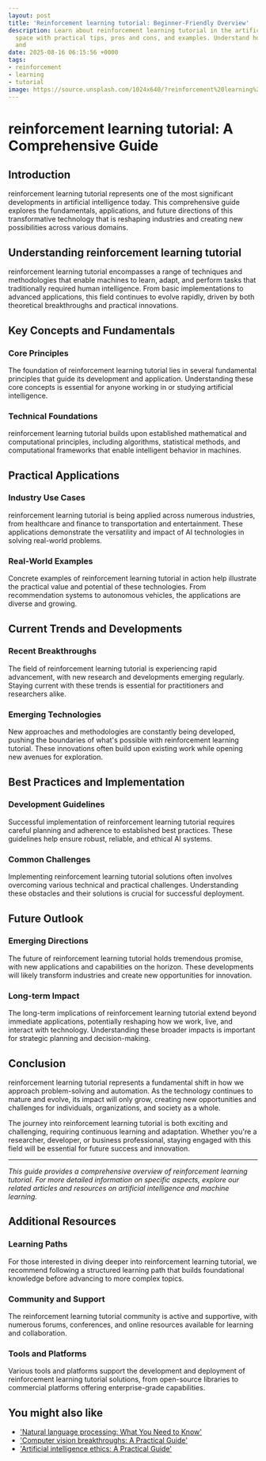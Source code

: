 ```yaml
---
layout: post
title: 'Reinforcement learning tutorial: Beginner-Friendly Overview'
description: Learn about reinforcement learning tutorial in the artificial intelligence
  space with practical tips, pros and cons, and examples. Understand how it works
  and
date: 2025-08-16 06:15:56 +0000
tags:
- reinforcement
- learning
- tutorial
image: https://source.unsplash.com/1024x640/?reinforcement%20learning%20tutorial
---
```


# reinforcement learning tutorial: A Comprehensive Guide

## Introduction

reinforcement learning tutorial represents one of the most significant developments in artificial intelligence today. This comprehensive guide explores the fundamentals, applications, and future directions of this transformative technology that is reshaping industries and creating new possibilities across various domains.

## Understanding reinforcement learning tutorial

reinforcement learning tutorial encompasses a range of techniques and methodologies that enable machines to learn, adapt, and perform tasks that traditionally required human intelligence. From basic implementations to advanced applications, this field continues to evolve rapidly, driven by both theoretical breakthroughs and practical innovations.

## Key Concepts and Fundamentals

### Core Principles
The foundation of reinforcement learning tutorial lies in several fundamental principles that guide its development and application. Understanding these core concepts is essential for anyone working in or studying artificial intelligence.

### Technical Foundations
reinforcement learning tutorial builds upon established mathematical and computational principles, including algorithms, statistical methods, and computational frameworks that enable intelligent behavior in machines.

## Practical Applications

### Industry Use Cases
reinforcement learning tutorial is being applied across numerous industries, from healthcare and finance to transportation and entertainment. These applications demonstrate the versatility and impact of AI technologies in solving real-world problems.

### Real-World Examples
Concrete examples of reinforcement learning tutorial in action help illustrate the practical value and potential of these technologies. From recommendation systems to autonomous vehicles, the applications are diverse and growing.

## Current Trends and Developments

### Recent Breakthroughs
The field of reinforcement learning tutorial is experiencing rapid advancement, with new research and developments emerging regularly. Staying current with these trends is essential for practitioners and researchers alike.

### Emerging Technologies
New approaches and methodologies are constantly being developed, pushing the boundaries of what's possible with reinforcement learning tutorial. These innovations often build upon existing work while opening new avenues for exploration.

## Best Practices and Implementation

### Development Guidelines
Successful implementation of reinforcement learning tutorial requires careful planning and adherence to established best practices. These guidelines help ensure robust, reliable, and ethical AI systems.

### Common Challenges
Implementing reinforcement learning tutorial solutions often involves overcoming various technical and practical challenges. Understanding these obstacles and their solutions is crucial for successful deployment.

## Future Outlook

### Emerging Directions
The future of reinforcement learning tutorial holds tremendous promise, with new applications and capabilities on the horizon. These developments will likely transform industries and create new opportunities for innovation.

### Long-term Impact
The long-term implications of reinforcement learning tutorial extend beyond immediate applications, potentially reshaping how we work, live, and interact with technology. Understanding these broader impacts is important for strategic planning and decision-making.

## Conclusion

reinforcement learning tutorial represents a fundamental shift in how we approach problem-solving and automation. As the technology continues to mature and evolve, its impact will only grow, creating new opportunities and challenges for individuals, organizations, and society as a whole.

The journey into reinforcement learning tutorial is both exciting and challenging, requiring continuous learning and adaptation. Whether you're a researcher, developer, or business professional, staying engaged with this field will be essential for future success and innovation.

---

*This guide provides a comprehensive overview of reinforcement learning tutorial. For more detailed information on specific aspects, explore our related articles and resources on artificial intelligence and machine learning.*

## Additional Resources

### Learning Paths
For those interested in diving deeper into reinforcement learning tutorial, we recommend following a structured learning path that builds foundational knowledge before advancing to more complex topics.

### Community and Support
The reinforcement learning tutorial community is active and supportive, with numerous forums, conferences, and online resources available for learning and collaboration.

### Tools and Platforms
Various tools and platforms support the development and deployment of reinforcement learning tutorial solutions, from open-source libraries to commercial platforms offering enterprise-grade capabilities.

## You might also like
- ['Natural language processing: What You Need to Know'](/nichedaily/natural-language-processing/)
- ['Computer vision breakthroughs: A Practical Guide'](/nichedaily/computer-vision-breakthroughs/)
- ['Artificial intelligence ethics: A Practical Guide'](/nichedaily/artificial-intelligence-ethics/)
